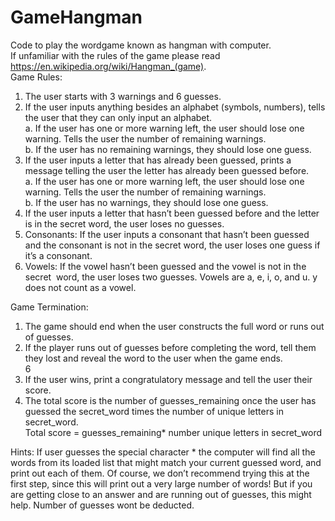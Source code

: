 # GameHangman
Code to play the wordgame known as hangman with computer.
<br>
If unfamiliar with the rules of the game please read https://en.wikipedia.org/wiki/Hangman_(game).
<br> 
Game Rules: 
1. The user starts with 3 warnings and 6 guesses.
2. If the user inputs anything besides an alphabet (symbols, numbers), tells the
user that they can only input an alphabet.  
  	a. If the user has one or more warning left, the user should lose one 
	warning. Tells the user the number of remaining warnings.<br>
  	b. If the user has no remaining warnings, they should lose one guess.
3. If the user inputs a letter that has already been guessed, prints a message
telling the user the letter has already been guessed before.<br>
	a. If the user has one or more warning left, the user should lose one 
	warning. Tells the user the number of remaining warnings.<br>
	b. If the user has no warnings, they should lose one guess.
4. If the user inputs a letter that hasn’t been guessed before and the letter is in 
the secret word, the user loses no​ guesses. 
5. Consonants:​ If the user inputs a consonant that hasn’t been guessed and the
consonant is not in the secret word, the user loses one​ guess if it’s a 
consonant.
6. Vowels:​ If the vowel hasn’t been guessed and the vowel is not in the secret
​​​​​​ word, the user loses two​ guesses. Vowels are a, e, i, o, and u. y does not 
count as a vowel.<br>

Game Termination: 
1. The game should end when the user constructs the full word or runs out of 
guesses.  
2. If the player runs out of guesses before completing the word, tell them they
lost and reveal the word to the user when the game ends.  
6
3. If the user wins, print a congratulatory message and tell the user their score.  
4. The total score is the number of guesses_remaining once the user has
guessed the secret_word times the number of unique letters in secret_word.  
Total score = guesses_remaining* number unique letters in secret_word


Hints:
If user guesses the special character * the computer will find all the words
from its loaded list that might match your current guessed word, and print out each of 
them. Of course, we don’t recommend trying this at the first step, since this will print
out a very large number of words!  But if you are getting close to an answer and
are running out of guesses, this might help. Number of guesses wont be deducted.
